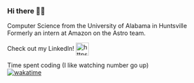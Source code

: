 ### Hi there 👋🏿
Computer Science from the University of Alabama in Huntsville  
Formerly an intern at Amazon on the Astro team. 

Check out my LinkedIn! <a href="https://www.linkedin.com/in/bernard-a-842555106/" target="blank"><img align="center" src="https://cdn.jsdelivr.net/npm/simple-icons@3.0.1/icons/linkedin.svg" alt="https://www.linkedin.com/in/bernard-a-842555106/" height="30" width="30" /></a>

Time spent coding (I like watching number go up)  
[![wakatime](https://wakatime.com/badge/user/fcb14e7c-740b-4937-b13a-0bca55610c14.svg)](https://wakatime.com/@fcb14e7c-740b-4937-b13a-0bca55610c14)

<!--
**balloman/balloman** is a ✨ _special_ ✨ repository because its `README.md` (this file) appears on your GitHub profile.

Here are some ideas to get you started:

- 🔭 I’m currently working on ...
- 🌱 I’m currently learning ...
- 👯 I’m looking to collaborate on ...
- 🤔 I’m looking for help with ...
- 💬 Ask me about ...
- 📫 How to reach me: ...
- 😄 Pronouns: ...
- ⚡ Fun fact: ...
-->
